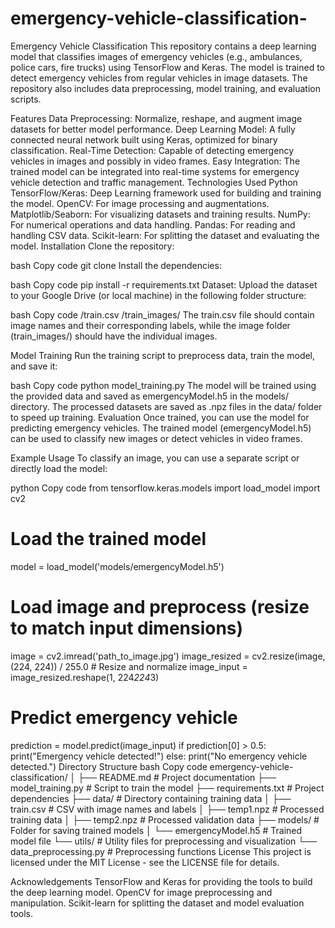 # emergency-vehicle-classification-


Emergency Vehicle Classification
This repository contains a deep learning model that classifies images of emergency vehicles (e.g., ambulances, police cars, fire trucks) using TensorFlow and Keras. The model is trained to detect emergency vehicles from regular vehicles in image datasets. The repository also includes data preprocessing, model training, and evaluation scripts.

Features
Data Preprocessing: Normalize, reshape, and augment image datasets for better model performance.
Deep Learning Model: A fully connected neural network built using Keras, optimized for binary classification.
Real-Time Detection: Capable of detecting emergency vehicles in images and possibly in video frames.
Easy Integration: The trained model can be integrated into real-time systems for emergency vehicle detection and traffic management.
Technologies Used
Python
TensorFlow/Keras: Deep Learning framework used for building and training the model.
OpenCV: For image processing and augmentations.
Matplotlib/Seaborn: For visualizing datasets and training results.
NumPy: For numerical operations and data handling.
Pandas: For reading and handling CSV data.
Scikit-learn: For splitting the dataset and evaluating the model.
Installation
Clone the repository:

bash
Copy code
git clone <your-repository-url>
Install the dependencies:

bash
Copy code
pip install -r requirements.txt
Dataset:
Upload the dataset to your Google Drive (or local machine) in the following folder structure:

bash
Copy code
/train.csv
/train_images/
The train.csv file should contain image names and their corresponding labels, while the image folder (train_images/) should have the individual images.

Model Training
Run the training script to preprocess data, train the model, and save it:

bash
Copy code
python model_training.py
The model will be trained using the provided data and saved as emergencyModel.h5 in the models/ directory.
The processed datasets are saved as .npz files in the data/ folder to speed up training.
Evaluation
Once trained, you can use the model for predicting emergency vehicles. The trained model (emergencyModel.h5) can be used to classify new images or detect vehicles in video frames.

Example Usage
To classify an image, you can use a separate script or directly load the model:

python
Copy code
from tensorflow.keras.models import load_model
import cv2

# Load the trained model
model = load_model('models/emergencyModel.h5')

# Load image and preprocess (resize to match input dimensions)
image = cv2.imread('path_to_image.jpg')
image_resized = cv2.resize(image, (224, 224)) / 255.0  # Resize and normalize
image_input = image_resized.reshape(1, 224*224*3)

# Predict emergency vehicle
prediction = model.predict(image_input)
if prediction[0] > 0.5:
    print("Emergency vehicle detected!")
else:
    print("No emergency vehicle detected.")
Directory Structure
bash
Copy code
emergency-vehicle-classification/
│
├── README.md                   # Project documentation
├── model_training.py            # Script to train the model
├── requirements.txt             # Project dependencies
├── data/                        # Directory containing training data
│   ├── train.csv                # CSV with image names and labels
│   ├── temp1.npz                # Processed training data
│   ├── temp2.npz                # Processed validation data
├── models/                      # Folder for saving trained models
│   └── emergencyModel.h5        # Trained model file
└── utils/                       # Utility files for preprocessing and visualization
    └── data_preprocessing.py    # Preprocessing functions
License
This project is licensed under the MIT License - see the LICENSE file for details.

Acknowledgements
TensorFlow and Keras for providing the tools to build the deep learning model.
OpenCV for image preprocessing and manipulation.
Scikit-learn for splitting the dataset and model evaluation tools.
